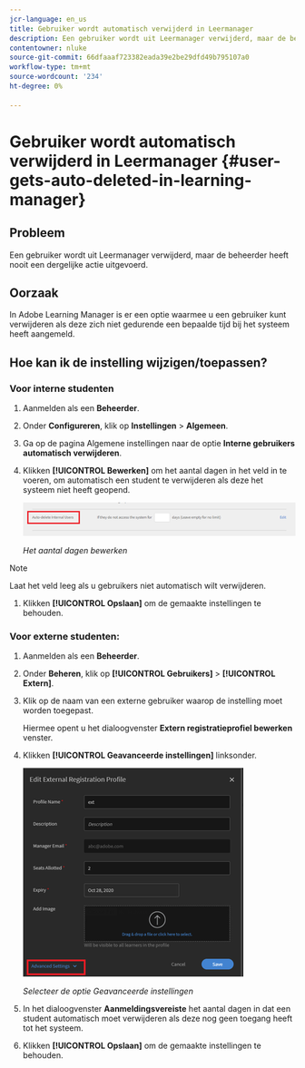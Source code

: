 ```yaml
---
jcr-language: en_us
title: Gebruiker wordt automatisch verwijderd in Leermanager
description: Een gebruiker wordt uit Leermanager verwijderd, maar de beheerder heeft nooit een dergelijke actie uitgevoerd.
contentowner: nluke
source-git-commit: 66dfaaaf723382eada39e2be29dfd49b795107a0
workflow-type: tm+mt
source-wordcount: '234'
ht-degree: 0%

---
```




# Gebruiker wordt automatisch verwijderd in Leermanager {#user-gets-auto-deleted-in-learning-manager}

## Probleem

Een gebruiker wordt uit Leermanager verwijderd, maar de beheerder heeft nooit een dergelijke actie uitgevoerd.

## Oorzaak

In Adobe Learning Manager is er een optie waarmee u een gebruiker kunt verwijderen als deze zich niet gedurende een bepaalde tijd bij het systeem heeft aangemeld.

## Hoe kan ik de instelling wijzigen/toepassen?

### Voor interne studenten

1. Aanmelden als een **Beheerder**.
1. Onder **Configureren**, klik op **Instellingen** > **Algemeen**.
1. Ga op de pagina Algemene instellingen naar de optie **Interne gebruikers automatisch verwijderen**.
1. Klikken **[!UICONTROL Bewerken]** om het aantal dagen in het veld in te voeren, om automatisch een student te verwijderen als deze het systeem niet heeft geopend.

   ![](assets/cp-autodelete-internal.png)

   *Het aantal dagen bewerken*

>[!NOTE]
>
>   Laat het veld leeg als u gebruikers niet automatisch wilt verwijderen.


1. Klikken **[!UICONTROL Opslaan]** om de gemaakte instellingen te behouden.

### Voor externe studenten:

1. Aanmelden als een **Beheerder**.
1. Onder **Beheren**, klik op **[!UICONTROL Gebruikers]** > **[!UICONTROL Extern]**.
1. Klik op de naam van een externe gebruiker waarop de instelling moet worden toegepast.

   Hiermee opent u het dialoogvenster **Extern registratieprofiel bewerken** venster.

1. Klikken **[!UICONTROL Geavanceerde instellingen]** linksonder.

   ![](assets/cp-autodelete-external.png)

   *Selecteer de optie Geavanceerde instellingen*

1. In het dialoogvenster **Aanmeldingsvereiste** het aantal dagen in dat een student automatisch moet verwijderen als deze nog geen toegang heeft tot het systeem.
1. Klikken **[!UICONTROL Opslaan]** om de gemaakte instellingen te behouden.
